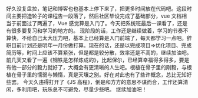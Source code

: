 好久没复盘拉，笔记和博客也也基本上停下来了，把更多时间放在代码吧。这段时间主要把造轮子的课程告一段落了，然后社区毕设完成了基础部分，vue 文档相当于前面过了两遍了，Vue 感觉算是入门了。今天把系统班最后一课看了，还是有很多要复习和学习的地方的。
现阶段的话，工作还是继续做着，学习的节奏不算快，不给自己太大压力吧，基本上已经算是入门前端了，每天都学习一点吧。辞职目前计划还是明年一月份做打算。现在的话，还是以完成项目=>优化项目、完成简历等，时间上应该不算紧张，但是都是较分散，效率还是不高的，继续加油吧。
前几天又看了一遍《钢铁是怎样炼成的》，比起保尔，已经算幸福得多得多，要是有他一部分的毅力就好了，大概会有更清晰的人生吧。根植在骨子里的刚毅，与根植在骨子里的懦弱与懒惰，真是天壤之别。好在对此也有了些许概念，总比无知好些罢。
今天久违得打开了《JS 高程》，倒是和方方的意思不谋而合，工作还算清闲，多利用吧，玩乐总不可避免，尽量少些吧。
继续加油吧！
